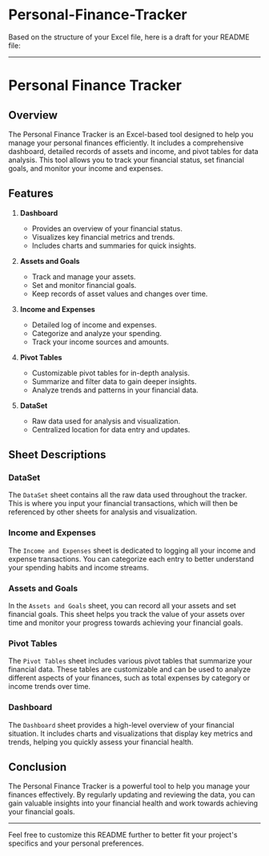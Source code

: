 # Personal-Finance-Tracker

Based on the structure of your Excel file, here is a draft for your README file:

---

# Personal Finance Tracker

## Overview

The Personal Finance Tracker is an Excel-based tool designed to help you manage your personal finances efficiently. It includes a comprehensive dashboard, detailed records of assets and income, and pivot tables for data analysis. This tool allows you to track your financial status, set financial goals, and monitor your income and expenses.

## Features

1. **Dashboard**
   - Provides an overview of your financial status.
   - Visualizes key financial metrics and trends.
   - Includes charts and summaries for quick insights.

2. **Assets and Goals**
   - Track and manage your assets.
   - Set and monitor financial goals.
   - Keep records of asset values and changes over time.

3. **Income and Expenses**
   - Detailed log of income and expenses.
   - Categorize and analyze your spending.
   - Track your income sources and amounts.

4. **Pivot Tables**
   - Customizable pivot tables for in-depth analysis.
   - Summarize and filter data to gain deeper insights.
   - Analyze trends and patterns in your financial data.

5. **DataSet**
   - Raw data used for analysis and visualization.
   - Centralized location for data entry and updates.

## Sheet Descriptions

### DataSet
The `DataSet` sheet contains all the raw data used throughout the tracker. This is where you input your financial transactions, which will then be referenced by other sheets for analysis and visualization.

### Income and Expenses
The `Income and Expenses` sheet is dedicated to logging all your income and expense transactions. You can categorize each entry to better understand your spending habits and income streams.

### Assets and Goals
In the `Assets and Goals` sheet, you can record all your assets and set financial goals. This sheet helps you track the value of your assets over time and monitor your progress towards achieving your financial goals.

### Pivot Tables
The `Pivot Tables` sheet includes various pivot tables that summarize your financial data. These tables are customizable and can be used to analyze different aspects of your finances, such as total expenses by category or income trends over time.

### Dashboard
The `Dashboard` sheet provides a high-level overview of your financial situation. It includes charts and visualizations that display key metrics and trends, helping you quickly assess your financial health.

## Conclusion

The Personal Finance Tracker is a powerful tool to help you manage your finances effectively. By regularly updating and reviewing the data, you can gain valuable insights into your financial health and work towards achieving your financial goals.

---

Feel free to customize this README further to better fit your project's specifics and your personal preferences.
